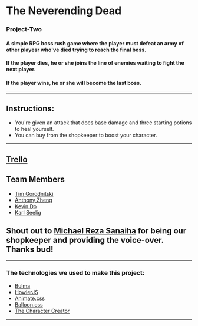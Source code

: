 # The Neverending Dead

### Project-Two
#### A simple RPG boss rush game where the player must defeat an army of other playesr who've died trying to reach the final boss.
#### If the player dies, he or she joins the line of enemies waiting to fight the next player. 
#### If the player wins, he or she will become the last boss.
---------------

## Instructions:
* You're given an attack that does base damage and three starting potions to heal yourself.
* You can buy from the shopkeeper to boost your character.

---------------
## [Trello](https://trello.com/b/LNv4noea/project-two)

## Team Members
* [Tim Gorodnitski](https://github.com/TimGorodnitski)
* [Anthony Zheng](https://github.com/ajz003)
* [Kevin Do](https://github.com/do-kevin)
* [Karl Seelig](https://github.com/karlChainBLX)

## Shout out to [Michael Reza Sanaiha](https://github.com/rezamike) for being our shopkeeper and providing the voice-over. Thanks bud!

---------------

### The technologies we used to make this project:
- [Bulma](https://bulma.io/)
- [HowlerJS](https://howlerjs.com/)
- [Animate.css](https://daneden.github.io/animate.css/)
- [Balloon.css](https://kazzkiq.github.io/balloon.css/)
- [The Character Creator](https://charactercreator.org/)
--------------

